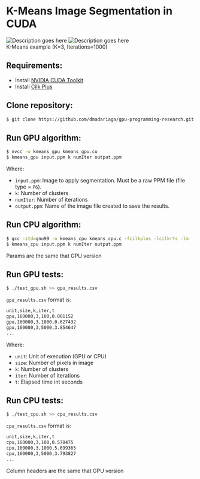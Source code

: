 # K-Means Image Segmentation in CUDA
![](http://users.dcc.uchile.cl/~dmadaria/images/1600.png "Description goes here")
![](http://users.dcc.uchile.cl/~dmadaria/images/1.png "Description goes here")
 <br />K-Means example (K=3, Iterations=1000)

## Requirements:
- Install [NVIDIA CUDA Toolkit](docs.nvidia.com/cuda/cuda-installation-guide-linux/index.html)
- Install [Cilk Plus](https://www.cilkplus.org/download)

## Clone repository:
```sh
$ git clone https://github.com/dmadariaga/gpu-programming-research.git
```

## Run GPU algorithm:
```sh
$ nvcc -o kmeans_gpu kmeans_gpu.cu
$ kmeans_gpu input.ppm k numIter output.ppm
```
Where:
- `input.ppm`: Image to apply segmentation. Must be a raw PPM file (file type = `P6`).
- `k`: Number of clusters
- `numIter`: Number of iterations
- `output.ppm`: Name of the image file created to save the results.

## Run CPU algorithm:
```sh
$ gcc -std=gnu99 -o kmeans_cpu kmeans_cpu.c -fcilkplus -lcilkrts -lm
$ kmeans_cpu input.ppm k numIter output.ppm
```
Params are the same that GPU version

## Run GPU tests:
```sh
$ ./test_gpu.sh >> gpu_results.csv
```
`gpu_results.csv` format is:
```sh
unit,size,k,iter,t
gpu,160000,3,100,0.001152
gpu,160000,3,1000,0.627432
gpu,160000,3,5000,3.854647
...
```
Where:
- `unit`: Unit of execution (GPU or CPU)
- `size`: Number of pixels in image
- `k`: Number of clusters
- `iter`: Number of iterations
- `t`: Elapsed time int seconds

## Run CPU tests:
```sh
$ ./test_cpu.sh >> cpu_results.csv
```
`cpu_results.csv` format is:
```sh
unit,size,k,iter,t
cpu,160000,3,100,0.570475
cpu,160000,3,1000,5.699365
cpu,160000,3,5000,3.793827
...
```
Column headers are the same that GPU version
